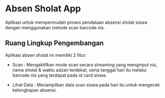 # Absen Sholat App

Aplikasi untuk mempermudah proses pendataan absensi sholat siswa dengan menggunakan metode scan barcode nis.

## Ruang Lingkup Pengembangan

Aplikasi absen sholat ini memiliki 2 fitur:
  
  * Scan
  : Mengaktifkan mode scan secara streaming yang menginput nis, nama sholat & waktu adzan terdekat, serta tanggal hari itu melalui barcode nis yang terdapat pada id card siswa.
  
  * Lihat Data
  : Menampilkan data scan siswa pada hari itu untuk mengecek kelengkapan absensi. 
